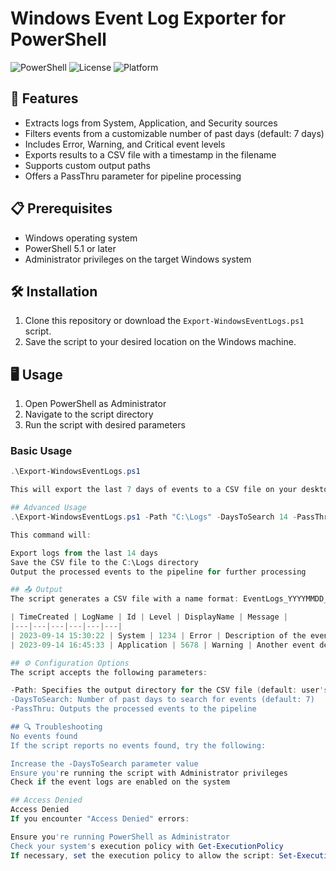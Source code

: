 # Windows Event Log Exporter for PowerShell

![PowerShell](https://img.shields.io/badge/PowerShell-5.1+-blue.svg)
![License](https://img.shields.io/badge/license-MIT-green.svg)
![Platform](https://img.shields.io/badge/platform-Windows-lightgrey.svg)


## 🚀 Features

- Extracts logs from System, Application, and Security sources
- Filters events from a customizable number of past days (default: 7 days)
- Includes Error, Warning, and Critical event levels
- Exports results to a CSV file with a timestamp in the filename
- Supports custom output paths
- Offers a PassThru parameter for pipeline processing

## 📋 Prerequisites

- Windows operating system
- PowerShell 5.1 or later
- Administrator privileges on the target Windows system

## 🛠️ Installation

1. Clone this repository or download the `Export-WindowsEventLogs.ps1` script.
2. Save the script to your desired location on the Windows machine.

## 🖥️ Usage

1. Open PowerShell as Administrator
2. Navigate to the script directory
3. Run the script with desired parameters

### Basic Usage

```powershell
.\Export-WindowsEventLogs.ps1

This will export the last 7 days of events to a CSV file on your desktop.

## Advanced Usage
.\Export-WindowsEventLogs.ps1 -Path "C:\Logs" -DaysToSearch 14 -PassThru

This command will:

Export logs from the last 14 days
Save the CSV file to the C:\Logs directory
Output the processed events to the pipeline for further processing 

## 📤 Output
The script generates a CSV file with a name format: EventLogs_YYYYMMDD_HHMMSS.csv

| TimeCreated | LogName | Id | Level | DisplayName | Message |
|---|---|---|---|---|---|
| 2023-09-14 15:30:22 | System | 1234 | Error | Description of the event... |  |
| 2023-09-14 16:45:33 | Application | 5678 | Warning | Another event description... |  | 

## ⚙️ Configuration Options
The script accepts the following parameters:

-Path: Specifies the output directory for the CSV file (default: user's desktop)
-DaysToSearch: Number of past days to search for events (default: 7)
-PassThru: Outputs the processed events to the pipeline

## 🔍 Troubleshooting
No events found
If the script reports no events found, try the following:

Increase the -DaysToSearch parameter value
Ensure you're running the script with Administrator privileges
Check if the event logs are enabled on the system

## Access Denied
Access Denied
If you encounter "Access Denied" errors:

Ensure you're running PowerShell as Administrator
Check your system's execution policy with Get-ExecutionPolicy
If necessary, set the execution policy to allow the script: Set-ExecutionPolicy RemoteSigned -Scope Process